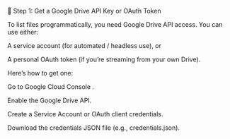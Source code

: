 🧩 Step 1: Get a Google Drive API Key or OAuth Token

To list files programmatically, you need Google Drive API access.
You can use either:

A service account (for automated / headless use), or

A personal OAuth token (if you’re streaming from your own Drive).

Here’s how to get one:

Go to Google Cloud Console
.

Enable the Google Drive API.

Create a Service Account or OAuth client credentials.

Download the credentials JSON file (e.g., credentials.json).
